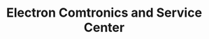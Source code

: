 ---
title: "Electron Comtronics and Service Center"
url: /zamboanga/electron-comtronics-and-service-center/
shop: doityourself
---